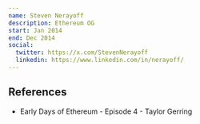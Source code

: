 ```yaml
---
name: Steven Nerayoff
description: Ethereum OG
start: Jan 2014
end: Dec 2014
social:
  twitter: https://x.com/StevenNerayoff
  linkedin: https://www.linkedin.com/in/nerayoff/
---
```


## References



- Early Days of Ethereum - Episode 4 - Taylor Gerring
